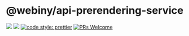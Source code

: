 # @webiny/api-prerendering-service
[![](https://img.shields.io/npm/dw/@webiny/api-prerendering-service.svg)](https://www.npmjs.com/package/@webiny/api-prerendering-service) 
[![](https://img.shields.io/npm/v/@webiny/api-prerendering-service.svg)](https://www.npmjs.com/package/@webiny/api-prerendering-service)
[![code style: prettier](https://img.shields.io/badge/code_style-prettier-ff69b4.svg?style=flat-square)](https://github.com/prettier/prettier)
[![PRs Welcome](https://img.shields.io/badge/PRs-welcome-brightgreen.svg?style=flat-square)](http://makeapullrequest.com)
